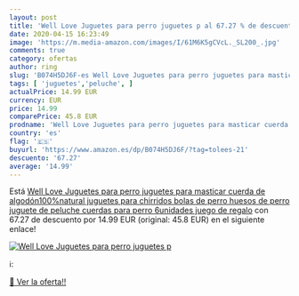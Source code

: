```yaml
---
layout: post
title: 'Well Love Juguetes para perro juguetes p al 67.27 % de descuento'
date: 2020-04-15 16:23:49
image: 'https://m.media-amazon.com/images/I/61M6K5gCVcL._SL200_.jpg'
comments: true
category: ofertas
author: ring
slug: 'B074H5DJ6F-es Well Love Juguetes para perro juguetes para masticar...'
tags: [ 'juguetes','peluche', ]
actualPrice: 14.99 EUR
currency: EUR
price: 14.99
comparePrice: 45.8 EUR
prodname: 'Well Love Juguetes para perro juguetes para masticar cuerda de algodón100%natural juguetes para chirridos bolas de perro huesos de perro juguete de peluche cuerdas para perro 6unidades juego de regalo'
country: 'es'
flag: '🇪🇸'
buyurl: 'https://www.amazon.es/dp/B074H5DJ6F/?tag=tolees-21'
descuento: '67.27'
average: '14.99'
---
```


Está [Well Love Juguetes para perro juguetes para masticar cuerda de algodón100%natural juguetes para chirridos bolas de perro huesos de perro juguete de peluche cuerdas para perro 6unidades juego de regalo](https://www.amazon.es/dp/B074H5DJ6F/?tag=tolees-21) con 67.27 de descuento por 14.99 EUR (original: 45.8 EUR) en el siguiente enlace!

[![Well Love Juguetes para perro juguetes p](https://m.media-amazon.com/images/I/61M6K5gCVcL._SL200_.jpg)](https://www.amazon.es/dp/B074H5DJ6F/?tag=tolees-21)

ℹ️:


[🛒 Ver la oferta!!](https://www.amazon.es/dp/B074H5DJ6F/?tag=tolees-21)
